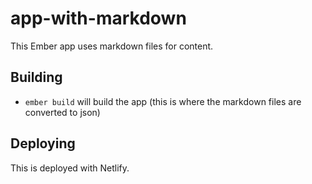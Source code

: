 # app-with-markdown

This Ember app uses markdown files for content.

## Building

* `ember build` will build the app (this is where the markdown files are converted to json)

## Deploying

This is deployed with Netlify.
